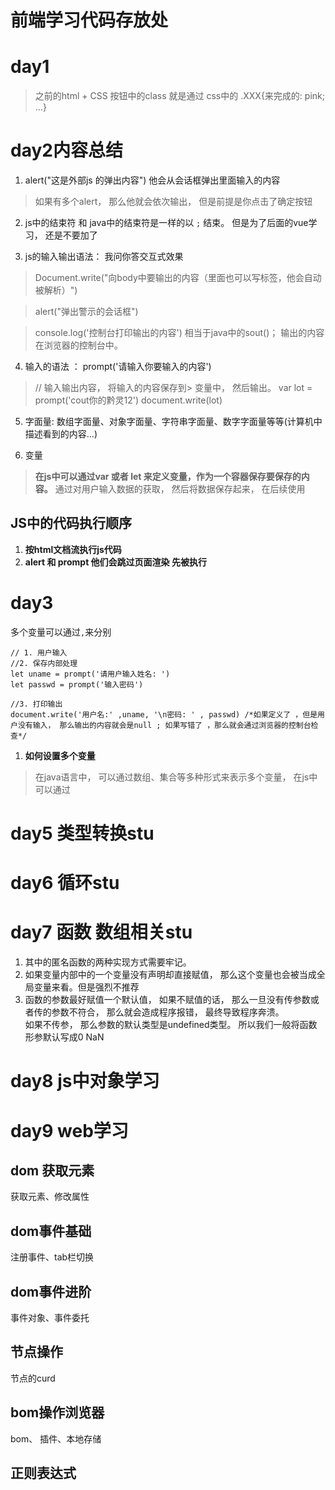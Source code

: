# 前端学习代码存放处
# day1
> 之前的html + CSS 
按钮中的class 就是通过 css中的 .XXX{来完成的: pink; ...}

# day2内容总结

1. alert("这是外部js 的弹出内容") 他会从会话框弹出里面输入的内容

> 如果有多个alert， 那么他就会依次输出， 但是前提是你点击了确定按钮


2. js中的结束符 和 java中的结束符是一样的以 `;` 结束。 但是为了后面的vue学习， 还是不要加了


3. js的输入输出语法： 我问你答交互式效果

> Document.write("向body中要输出的内容（里面也可以写标签，他会自动被解析）")

> alert("弹出警示的会话框")

> console.log('控制台打印输出的内容') 相当于java中的sout()； 输出的内容在浏览器的控制台中。



4.  输入的语法 ： prompt('请输入你要输入的内容')

> // 输入输出内容， 将输入的内容保存到> 变量中， 然后输出。
 > var lot = prompt('cout你的黔灵12')
document.write(lot)



5. 字面量: 数组字面量、对象字面量、字符串字面量、数字字面量等等(计算机中描述看到的内容...)


6. 变量

> **在js中可以通过var 或者 let 来定义变量，作为一个容器保存要保存的内容。** 通过对用户输入数据的获取， 然后将数据保存起来， 在后续使用




## JS中的代码执行顺序
1. **按html文档流执行js代码**
2. **alert 和 prompt 他们会跳过页面渲染 先被执行**



# day3
多个变量可以通过`,`来分别
```
// 1. 用户输入 
//2. 保存内部处理 
let uname = prompt('请用户输入姓名: ')
let passwd = prompt('输入密码')

//3. 打印输出
document.write('用户名:' ,uname, '\n密码: ' , passwd) /*如果定义了 ，但是用户没有输入， 那么输出的内容就会是null ; 如果写错了 ，那么就会通过浏览器的控制台检查*/

```

1. **如何设置多个变量**
> 在java语言中， 可以通过数组、集合等多种形式来表示多个变量， 在js中可以通过
# day5 类型转换stu

# day6 循环stu

# day7 函数 数组相关stu
1. 其中的匿名函数的两种实现方式需要牢记。
2. 如果变量内部中的一个变量没有声明却直接赋值， 那么这个变量也会被当成全局变量来看。但是强烈不推荐
3. 函数的参数最好赋值一个默认值， 如果不赋值的话， 那么一旦没有传参数或者传的参数不符合， 那么就会造成程序报错， 最终导致程序奔溃。<br> 如果不传参， 那么参数的默认类型是undefined类型。 所以我们一般将函数形参默认写成0 NaN
      
    
# day8 js中对象学习

# day9 web学习
## dom 获取元素
获取元素、修改属性
## dom事件基础
注册事件、tab栏切换

## dom事件进阶
事件对象、事件委托

## 节点操作
节点的curd

## bom操作浏览器 
bom、 插件、本地存储

## 正则表达式 

